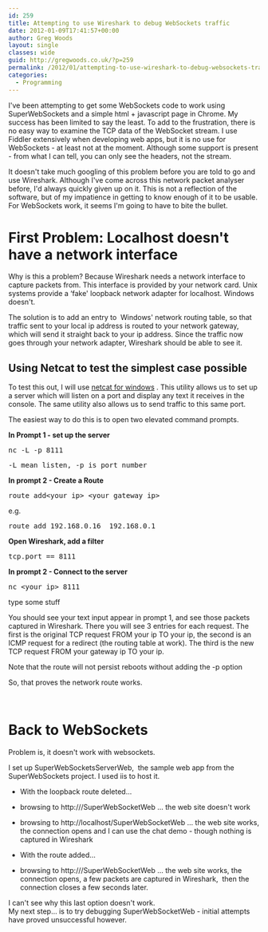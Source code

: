```yaml
---
id: 259
title: Attempting to use Wireshark to debug WebSockets traffic
date: 2012-01-09T17:41:57+00:00
author: Greg Woods
layout: single
classes: wide
guid: http://gregwoods.co.uk/?p=259
permalink: /2012/01/attempting-to-use-wireshark-to-debug-websockets-traffic/
categories:
  - Programming
---
```

I've been attempting to get some WebSockets code to work using SuperWebSockets and a simple html + javascript page in Chrome. My success has been limited to say the least. To add to the frustration, there is no easy way to examine the TCP data of the WebSocket stream. I use Fiddler extensively when developing web apps, but it is no use for WebSockets - at least not at the moment. Although some support is present - from what I can tell, you can only see the headers, not the stream.

It doesn't take much googling of this problem before you are told to go and use Wireshark. Although I've come across this network packet analyser before, I'd always quickly given up on it. This is not a reflection of the software, but of my impatience in getting to know enough of it to be usable. For WebSockets work, it seems I'm going to have to bite the bullet.

# First Problem: Localhost doesn't have a network interface

Why is this a problem? Because Wireshark needs a network interface to capture packets from. This interface is provided by your network card. Unix systems provide a &#8216;fake' loopback network adapter for localhost. Windows doesn't.

The solution is to add an entry to  Windows' network routing table, so that traffic sent to your local ip address is routed to your network gateway, which will send it straight back to your ip address. Since the traffic now goes through your network adapter, Wireshark should be able to see it.

## Using Netcat to test the simplest case possible

To test this out, I will use [netcat for windows](http://joncraton.org/blog/netcat-for-windows "netcat for windows") . This utility allows us to set up a server which will listen on a port and display any text it receives in the console. The same utility also allows us to send traffic to this same port.

The easiest way to do this is to open two elevated command prompts.

**In Prompt 1 - set up the server**

<pre>nc -L -p 8111</pre>

<pre>-L mean listen, -p is port number</pre>

**In prompt 2 - Create a Route**

<pre>route add&lt;your ip&gt; &lt;your gateway ip&gt;</pre>

e.g.

<pre>route add 192.168.0.16  192.168.0.1</pre>

**Open Wireshark, add a filter**

<pre><strong></strong>tcp.port == 8111</pre>

**In prompt 2 - Connect to the server**

<pre>nc &lt;your ip&gt; 8111</pre>

type some stuff

You should see your text input appear in prompt 1, and see those packets captured in Wireshark. There you will see 3 entries for each request. The first is the original TCP request FROM your ip TO your ip, the second is an ICMP request for a redirect (the routing table at work). The third is the new TCP request FROM your gateway ip TO your ip.

Note that the route will not persist reboots without adding the -p option

So, that proves the network route works.

&nbsp;

# Back to WebSockets

Problem is, it doesn't work with websockets.

I set up SuperWebSocketsServerWeb,  the sample web app from the SuperWebSockets project. I used iis to host it.

  * With the loopback route deleted...
  * browsing to http://<local ip>/SuperWebSocketWeb ... the web site doesn't work
  * browsing to http://localhost/SuperWebSocketWeb ... the web site works, the connection opens and I can use the chat demo - though nothing is captured in Wireshark

  * With the route added...
  * browsing to http://<local ip>/SuperWebSocketWeb ... the web site works, the connection opens, a few packets are captured in Wireshark,  then the connection closes a few seconds later.

<div>
  I can't see why this last option doesn't work.
</div>

<div>
</div>

<div>
  My next step... is to try debugging SuperWebSocketWeb - initial attempts have proved unsuccessful however.
</div>

&nbsp;